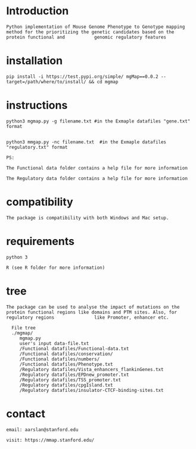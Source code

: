 # Introduction

    Python implementation of Mouse Genome Phenotype to Genotype mapping method for the prioritizing the genetic candidates based on the protein functional and           genomic regulatory features

# installation
   
    pip install -i https://test.pypi.org/simple/ mgMap==0.0.2 --target=/path/where/to/install/ && cd mgmap
            
            
# instructions
            
    python3 mgmap.py -g filename.txt #in the Exmaple datafiles "gene.txt" format
   
            
    python3 mmgap.py -nc filename.txt  #in the Exmaple datafiles "regulatory.txt" format
   
    PS: 
   
    The Functional data folder contains a help file for more information
      
    The Regulatory data folder contains a help file for more information
         
# compatibility

    The package is compatibility with both Windows and Mac setup. 
    
# requirements

    python 3 
    
    R (see R folder for more information)

# tree

    The package can be used to analyse the impact of mutations on the protein functional regions like domains and PTM sites. Also, for regulatory regions               like Promoter, enhancer etc.
    
      File tree
      ./mgmap/
         mgmap.py
         user's input data-file.txt
         /Functional datafiles/Functional-data.txt
         /Functional datafiles/conservation/
         /Functional datafiles/numbers/
         /Functional datafiles/Phenotype.txt
         /Regulatory datafiles/Vista_enhancers_flankinGenes.txt
         /Regulatory datafiles/EPDnew_promoter.txt
         /Regulatory datafiles/TSS_promoter.txt
         /Regulatory datafiles/cpgIsland.txt
         /Regulatory datafiles/insulator-CTCF-binding-sites.txt

# contact

    email: aarslan@stanford.edu 
   
    visit: https://mmap.stanford.edu/
